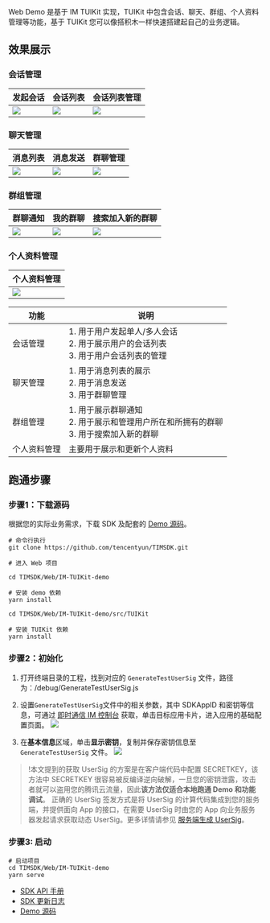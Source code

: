 Web Demo 是基于 IM TUIKit 实现，TUIKit 中包含会话、聊天、群组、个人资料管理等功能，基于 TUIKit 您可以像搭积木一样快速搭建起自己的业务逻辑。

## 效果展示

### 会话管理

| 发起会话 | 会话列表 | 会话列表管理 |
| --- | --- | --- |
| [![](https://web.sdk.qcloud.com/im/demo/TUIkit/document-image/search.png)](https://camo.githubusercontent.com/abb48b90448d4ec1c6ec449ad47697821d5d7f6c246caf6ae284c0bcb09e6f29/68747470733a2f2f71636c6f7564696d672e74656e63656e742d636c6f75642e636e2f7261772f30313831653232316264393936663935396139643530313637366130373539612e706e67) | ![](https://web.sdk.qcloud.com/im/demo/TUIkit/document-image/conversationList.png) | [![](https://web.sdk.qcloud.com/im/demo/TUIkit/document-image/conversationManage.png)](https://camo.githubusercontent.com/08a3ba2375ca499388552089a882e541a3330b8ad63a639ebcb4ff9282bdec56/68747470733a2f2f71636c6f7564696d672e74656e63656e742d636c6f75642e636e2f7261772f61663634353263313166613563653537343162636262316461323138333564652e706e67) |

### 聊天管理

| 消息列表 | 消息发送 | 群聊管理 |
| --- | --- | --- |
| ![](https://web.sdk.qcloud.com/im/demo/TUIkit/document-image/chat.png) | ![](https://web.sdk.qcloud.com/im/demo/TUIkit/document-image/chat-send.png) | ![](https://web.sdk.qcloud.com/im/demo/TUIkit/document-image/group-manage.png) |

### 群组管理

| 群聊通知 | 我的群聊 | 搜索加入新的群聊 |
| --- | --- | --- |
| ![](https://web.sdk.qcloud.com/im/demo/TUIkit/document-image/group-system.png) | ![](https://web.sdk.qcloud.com/im/demo/TUIkit/document-image/group-list.png) | ![](https://web.sdk.qcloud.com/im/demo/TUIkit/document-image/group-search.png) |

### 个人资料管理

| 个人资料管理 |
| --- |
| ![](https://web.sdk.qcloud.com/im/demo/TUIkit/document-image/profile.png) |

| 功能  | 说明  |
| --- | --- |
| 会话管理 | 1. 用于用户发起单人/多人会话<br/>2. 用于展示用户的会话列表<br/>3. 用于用户会话列表的管理 |
| 聊天管理 | 1. 用于消息列表的展示<br/>2. 用于消息发送<br/>3. 用于群聊管理 |
| 群组管理 | 1. 用于展示群聊通知<br/>2. 用于展示和管理用户所在和所拥有的群聊<br/>3. 用于搜索加入新的群聊 |
| 个人资料管理 | 主要用于展示和更新个人资料 |

##

## 跑通步骤

### 步骤1：下载源码

根据您的实际业务需求，下载 SDK 及配套的 [Demo 源码](https://cloud.tencent.com/document/product/269/36887)。

```
# 命令行执行
git clone https://github.com/tencentyun/TIMSDK.git

# 进入 Web 项目

cd TIMSDK/Web/IM-TUIKit-demo

# 安装 demo 依赖
yarn install

cd TIMSDK/Web/IM-TUIKit-demo/src/TUIKit

# 安装 TUIKit 依赖
yarn install
```

### 步骤2：初始化

1. 打开终端目录的工程，找到对应的 `GenerateTestUserSig` 文件，路径为：/debug/GenerateTestUserSig.js
2. 设置`GenerateTestUserSig`文件中的相关参数，其中 SDKAppID 和密钥等信息，可通过 [即时通信 IM 控制台](https://console.cloud.tencent.com/im) 获取，单击目标应用卡片，进入应用的基础配置页面。 [![](https://qcloudimg.tencent-cloud.cn/raw/e435332cda8d9ec7fea21bd95f7a0cba.png)](https://camo.githubusercontent.com/20575292024f27b76db87d6688e57f16d38b579b249054466668b596975dd30e/68747470733a2f2f71636c6f7564696d672e74656e63656e742d636c6f75642e636e2f7261772f65343335333332636461386439656337666561323162643935663761306362612e706e67)
  
3. 在**基本信息**区域，单击**显示密钥**，复制并保存密钥信息至 `GenerateTestUserSig` 文件。 [![](https://main.qcloudimg.com/raw/e7f6270bcbc68c51595371bd48c40af7.png)](https://camo.githubusercontent.com/d3e2ecc55db7a3c14ba0ba84c7cb92e18618028006c6f7fa304ba5ef01f0b6be/68747470733a2f2f6d61696e2e71636c6f7564696d672e636f6d2f7261772f65376636323730626362633638633531353935333731626434386334306166372e706e67)
  

> !本文提到的获取 UserSig 的方案是在客户端代码中配置 SECRETKEY，该方法中 SECRETKEY 很容易被反编译逆向破解，一旦您的密钥泄露，攻击者就可以盗用您的腾讯云流量，因此**该方法仅适合本地跑通 Demo 和功能调试**。 正确的 UserSig 签发方式是将 UserSig 的计算代码集成到您的服务端，并提供面向 App 的接口，在需要 UserSig 时由您的 App 向业务服务器发起请求获取动态 UserSig。更多详情请参见 [服务端生成 UserSig](https://cloud.tencent.com/document/product/269/32688#GeneratingdynamicUserSig)。

### 步骤3: 启动

```
# 启动项目
cd TIMSDK/Web/IM-TUIKit-demo
yarn serve
```

- [SDK API 手册](https://web.sdk.qcloud.com/im/doc/zh-cn/SDK.html)
- [SDK 更新日志](https://cloud.tencent.com/document/product/269/38492)
- [Demo 源码](https://github.com/tencentyun/TIMSDK/tree/master/Web/Demo)